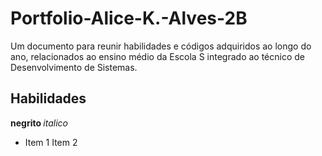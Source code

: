 # Portfolio-Alice-K.-Alves-2B
Um documento para reunir habilidades e códigos adquiridos ao longo do ano, relacionados ao ensino médio da Escola S integrado ao técnico de Desenvolvimento de Sistemas.
## Habilidades
<b> negrito </b> <i> italico </i>

* Item 1
Item 2
